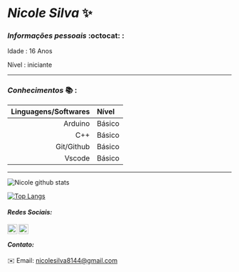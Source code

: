 # _Nicole Silva_ :sparkles:  
            
### *_Informações pessoais_* :octocat: :

Idade : 16 Anos

Nível :  iniciante
***
### *_Conhecimentos_* :books: : 
Linguagens/Softwares | Nível | 
   ---: | :---| 
   Arduino    | Básico
   C++        | Básico
   Git/Github | Básico
   Vscode | Básico
***

![Nicole  github stats](https://github-readme-stats.vercel.app/api?username=NicoleSilvaa&show_icons=true&theme=dark)

[![Top Langs](https://github-readme-stats.vercel.app/api/top-langs/?username=Nicolesilvaa&layout=compact&theme=dark)](https://github.com/anuraghazra/github-readme-stats)

#### _Redes Sociais:_
  <a href="https://twitter.com/VersNs">
  <img align="left" alt="Nicole Twitter" width="22px" src="https://cdn.jsdelivr.net/npm/simple-icons@v3/icons/twitter.svg"/> 
  <a/>
   <a href="https://github.com/Nicolesilvaa">
  <img align="left" alt="Nicole Github" width="22px" src="https://cdn.jsdelivr.net/npm/simple-icons@v3/icons/github.svg" />
   <a/>
    <br/>
               
 #### _Contato:_              
:envelope: Email: nicolesilva8144@gmail.com
           
